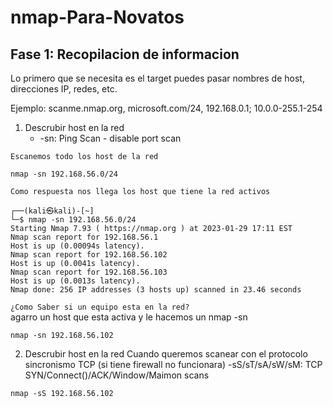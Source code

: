﻿# nmap-Para-Novatos
 
 
 ## Fase 1: Recopilacion de informacion
 Lo primero que se necesita es el target puedes pasar nombres de host, direcciones IP, redes, etc.
 
 Ejemplo: scanme.nmap.org, microsoft.com/24, 192.168.0.1; 10.0.0-255.1-254
1. Descrubir host en la red
     - -sn: Ping Scan - disable port scan
 
`Escanemos todo los host de la red`
```
nmap -sn 192.168.56.0/24
```

`Como respuesta nos llega los host que tiene la red activos `
```
┌──(kali㉿kali)-[~]
└─$ nmap -sn 192.168.56.0/24 
Starting Nmap 7.93 ( https://nmap.org ) at 2023-01-29 17:11 EST
Nmap scan report for 192.168.56.1
Host is up (0.00094s latency).
Nmap scan report for 192.168.56.102
Host is up (0.0041s latency).
Nmap scan report for 192.168.56.103
Host is up (0.0013s latency).
Nmap done: 256 IP addresses (3 hosts up) scanned in 23.46 seconds
```

`¿Como Saber si un equipo esta en la red? `\
agarro un host que esta activa y le hacemos un nmap -sn

```
nmap -sn 192.168.56.102
```

2. Descrubir host en la red
Cuando queremos scanear con el protocolo sincronismo TCP (si tiene firewall no funcionara)
-sS/sT/sA/sW/sM: TCP SYN/Connect()/ACK/Window/Maimon scans

```
nmap -sS 192.168.56.102 
```







